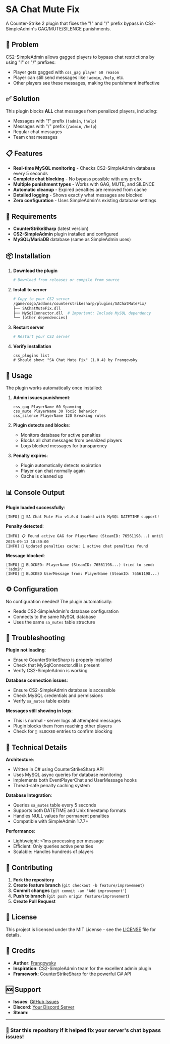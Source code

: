 # SA Chat Mute Fix

A Counter-Strike 2 plugin that fixes the "!" and "/" prefix bypass in CS2-SimpleAdmin's GAG/MUTE/SILENCE punishments.

## 🚫 Problem

CS2-SimpleAdmin allows gagged players to bypass chat restrictions by using "!" or "/" prefixes:
- Player gets gagged with `css_gag player 60 reason`
- Player can still send messages like `!admin`, `/help`, etc.
- Other players see these messages, making the punishment ineffective

## ✅ Solution

This plugin blocks **ALL** chat messages from penalized players, including:
- Messages with "!" prefix (`!admin`, `!help`)
- Messages with "/" prefix (`/admin`, `/help`) 
- Regular chat messages
- Team chat messages

## 📋 Features

- **Real-time MySQL monitoring** - Checks CS2-SimpleAdmin database every 5 seconds
- **Complete chat blocking** - No bypass possible with any prefix
- **Multiple punishment types** - Works with GAG, MUTE, and SILENCE
- **Automatic cleanup** - Expired penalties are removed from cache
- **Detailed logging** - Shows exactly what messages are blocked
- **Zero configuration** - Uses SimpleAdmin's existing database settings

## 🔧 Requirements

- **CounterStrikeSharp** (latest version)
- **CS2-SimpleAdmin** plugin installed and configured
- **MySQL/MariaDB** database (same as SimpleAdmin uses)

## 📦 Installation

1. **Download the plugin**
   ```bash
   # Download from releases or compile from source
   ```

2. **Install to server**
   ```bash
   # Copy to your CS2 server
   /game/csgo/addons/counterstrikesharp/plugins/SAChatMuteFix/
   ├── SAChatMuteFix.dll
   ├── MySqlConnector.dll  # Important: Include MySQL dependency
   └── [other dependencies]
   ```

3. **Restart server**
   ```bash
   # Restart your CS2 server
   ```

4. **Verify installation**
   ```
   css_plugins list
   # Should show: "SA Chat Mute Fix" (1.0.4) by Franqowsky
   ```

## 🎯 Usage

The plugin works automatically once installed:

1. **Admin issues punishment**:
   ```
   css_gag PlayerName 60 Spamming
   css_mute PlayerName 30 Toxic behavior  
   css_silence PlayerName 120 Breaking rules
   ```

2. **Plugin detects and blocks**:
   - Monitors database for active penalties
   - Blocks all chat messages from penalized players
   - Logs blocked messages for transparency

3. **Penalty expires**:
   - Plugin automatically detects expiration
   - Player can chat normally again
   - Cache is cleaned up

## 📊 Console Output

**Plugin loaded successfully**:
```
[INFO] 🚀 SA Chat Mute Fix v1.0.4 loaded with MySQL DATETIME support!
```

**Penalty detected**:
```
[INFO] 📋 Found active GAG for PlayerName (SteamID: 76561198...) until 2025-09-13 18:30:00
[INFO] 🔄 Updated penalties cache: 1 active chat penalties found
```

**Message blocked**:
```
[INFO] 🚫 BLOCKED: PlayerName (SteamID: 76561198...) tried to send: '!admin'
[INFO] 🚫 BLOCKED UserMessage from: PlayerName (SteamID: 76561198...)
```

## ⚙️ Configuration

No configuration needed! The plugin automatically:
- Reads CS2-SimpleAdmin's database configuration
- Connects to the same MySQL database
- Uses the same `sa_mutes` table structure

## 🐛 Troubleshooting

**Plugin not loading**:
- Ensure CounterStrikeSharp is properly installed
- Check that MySqlConnector.dll is present
- Verify CS2-SimpleAdmin is working

**Database connection issues**:
- Ensure CS2-SimpleAdmin database is accessible
- Check MySQL credentials and permissions
- Verify `sa_mutes` table exists

**Messages still showing in logs**:
- This is normal - server logs all attempted messages
- Plugin blocks them from reaching other players
- Check for `🚫 BLOCKED` entries to confirm blocking

## 🔧 Technical Details

**Architecture**:
- Written in C# using CounterStrikeSharp API
- Uses MySQL async queries for database monitoring
- Implements both EventPlayerChat and UserMessage hooks
- Thread-safe penalty caching system

**Database Integration**:
- Queries `sa_mutes` table every 5 seconds
- Supports both DATETIME and Unix timestamp formats
- Handles NULL values for permanent penalties
- Compatible with SimpleAdmin 1.7.7+

**Performance**:
- Lightweight: <1ms processing per message
- Efficient: Only queries active penalties
- Scalable: Handles hundreds of players

## 🤝 Contributing

1. **Fork the repository**
2. **Create feature branch** (`git checkout -b feature/improvement`)
3. **Commit changes** (`git commit -am 'Add improvement'`)
4. **Push to branch** (`git push origin feature/improvement`)
5. **Create Pull Request**

## 📝 License

This project is licensed under the MIT License - see the [LICENSE](LICENSE) file for details.

## 👥 Credits

- **Author**: [Franqowsky](https://github.com/Franqowsky)
- **Inspiration**: CS2-SimpleAdmin team for the excellent admin plugin
- **Framework**: CounterStrikeSharp for the powerful C# API

## 🆘 Support

- **Issues**: [GitHub Issues](https://github.com/Franqowsky/SA-Chat-Mute-Fix/issues)
- **Discord**: [Your Discord Server](https://discord.gg/77Hmw23YfW)
- **Steam**: 

---

### 🌟 Star this repository if it helped fix your server's chat bypass issues!
